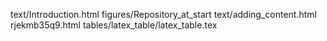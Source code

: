 text/Introduction.html
figures/Repository_at_start
text/adding_content.html
rjekmb35q9.html
tables/latex_table/latex_table.tex